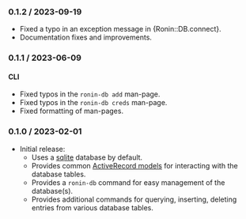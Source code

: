 ### 0.1.2 / 2023-09-19

* Fixed a typo in an exception message in {Ronin::DB.connect}.
* Documentation fixes and improvements.

### 0.1.1 / 2023-06-09

#### CLI

* Fixed typos in the `ronin-db add` man-page.
* Fixed typos in the `ronin-db creds` man-page.
* Fixed formatting of man-pages.

### 0.1.0 / 2023-02-01

* Initial release:
  * Uses a [sqlite] database by default.
  * Provides common [ActiveRecord models][ronin-db-activerecord] for interacting
    with the database tables.
  * Provides a `ronin-db` command for easy management of the database(s).
  * Provides additional commands for querying, inserting, deleting entries from
    various database tables.

[sqlite]: https://sqlite.org/
[ronin-db-activerecord]: https://github.com/ronin-rb/ronin-db-activerecord#readme
